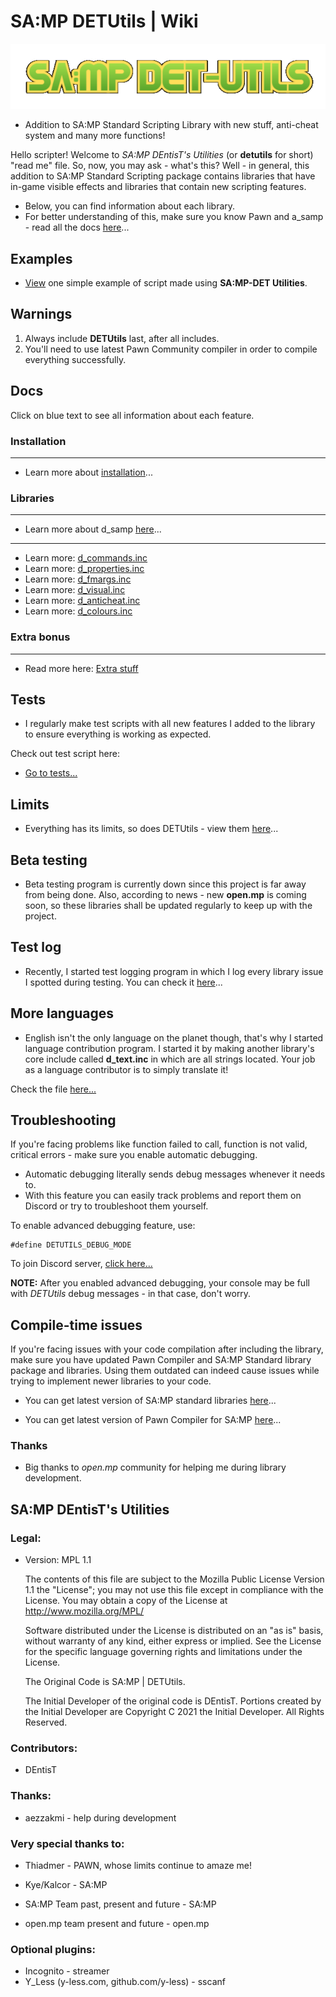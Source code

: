 # SA:MP DETUtils | Wiki
![image](img/detutils.png)
- Addition to SA:MP Standard Scripting Library with new stuff, anti-cheat system and many more functions!

Hello scripter! Welcome to *SA:MP DEntisT's Utilities* (or **detutils** for short) "read me" file. So, now, you may ask - what's this? Well - in general, this addition to SA:MP Standard Scripting package contains libraries that have in-game visible effects and libraries that contain new scripting features. 
- Below, you can find information about each library.
- For better understanding of this, make sure you know Pawn and a_samp - read all the docs [here](https://team.sa-mp.com/wiki-archive.html)...

## Examples

- [View](d_example.md) one simple example of script made using **SA:MP-DET Utilities**.

## Warnings
1. Always include **DETUtils** last, after all includes.
2. You'll need to use latest Pawn Community compiler in order to compile everything successfully.
## Docs
Click on blue text to see all information about each feature.
### Installation
------------------------------------------
- Learn more about [installation](d_installation.md)...
### Libraries
------------------------------------------
- Learn more about d_samp [here](d_samp.md)...
------------------------------------------
- Learn more: [d_commands.inc](d_commands.md)
- Learn more: [d_properties.inc](d_properties.md)
- Learn more: [d_fmargs.inc](d_fmargs.md)
- Learn more: [d_visual.inc](d_visual.md)
- Learn more: [d_anticheat.inc](d_anticheat.md)
- Learn more: [d_colours.inc](d_colours.md)
### Extra bonus
------------------------------------------
- Read more here: [Extra stuff](d_extra.md)
## Tests
- I regularly make test scripts with all new features I added to the library to ensure everything is working as expected.

Check out test script here:

- [Go to tests...](d_testscript.md)

## Limits

- Everything has its limits, so does DETUtils - view them [here](d_limits.md)...

## Beta testing

- Beta testing program is currently down since this project is far away from being done. Also, according to news - new **open.mp** is coming soon, so these libraries shall be updated regularly to keep up with the project.

## Test log

- Recently, I started test logging program in which I log every library issue I spotted during testing. You can check it [here](d_testlog.md)...

## More languages

- English isn't the only language on the planet though, that's why I started language contribution program. I started it by making another library's core include called **d_text.inc** in which are all strings located. Your job as a language contributor is to simply translate it!

Check the file [here...](DETUTILS/d_extra/d_text.inc)

## Troubleshooting

If you're facing problems like function failed to call, function is not valid, critical errors - make sure you enable automatic debugging.
- Automatic debugging literally sends debug messages whenever it needs to.
- With this feature you can easily track problems and report them on Discord or try to troubleshoot them yourself.

To enable advanced debugging feature, use:

```pawn
#define DETUTILS_DEBUG_MODE
```

To join Discord server, [click here...](https://discord.gg/samp)

**NOTE:** After you enabled advanced debugging, your console may be full with *DETUtils* debug messages - in that case, don't worry.

## Compile-time issues

If you're facing issues with your code compilation after including the library, make sure you have updated Pawn Compiler and SA:MP Standard library package and libraries. Using them outdated can indeed cause issues while trying to implement newer libraries to your code.

- You can get latest version of SA:MP standard libraries [here](https://github.com/pawn-lang/samp-stdlib)...

- You can get latest version of Pawn Compiler for SA:MP [here](https://github.com/pawn-lang/compiler/releases)...

### Thanks

- Big thanks to *open.mp* community for helping me during library development.

## SA:MP DEntisT's Utilities

### Legal:

- Version: MPL 1.1
    
    The contents of this file are subject to the Mozilla Public License Version 
    1.1 the "License"; you may not use this file except in compliance with 
    the License. You may obtain a copy of the License at 
    http://www.mozilla.org/MPL/
    
    Software distributed under the License is distributed on an "as is" basis,
    without warranty of any kind, either express or implied. See the License
    for the specific language governing rights and limitations under the
    License.
    
    The Original Code is SA:MP | DETUtils.
    
    The Initial Developer of the original code is DEntisT.
    Portions created by the Initial Developer are Copyright C 2021
    the Initial Developer. All Rights Reserved.

### Contributors:

- DEntisT

### Thanks:

- aezzakmi - help during development

### Very special thanks to:

- Thiadmer - PAWN, whose limits continue to amaze me!

- Kye/Kalcor - SA:MP

- SA:MP Team past, present and future - SA:MP

- open.mp team present and future - open.mp

### Optional plugins:

- Incognito - streamer
- Y_Less (y-less.com, github.com/y-less) - sscanf


